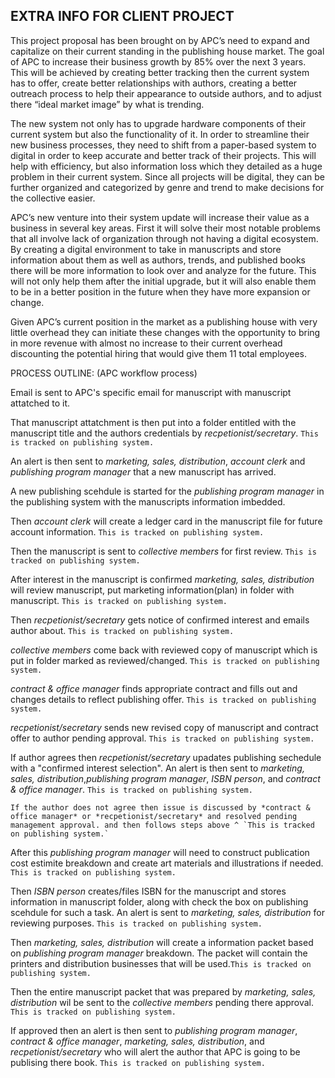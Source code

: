 ## EXTRA INFO FOR CLIENT PROJECT

This project proposal has been brought on by APC’s need to expand and capitalize on their current standing in the publishing house market. The goal of APC to increase their business growth by 85% over the next 3 years. This will be achieved by creating better tracking then the current system has to offer, create better relationships with authors, creating a better outreach process to help their appearance to outside authors, and to adjust there “ideal market image” by what is trending.

The new system not only has to upgrade hardware components of their current system but also the functionality of it. In order to streamline their new business processes, they need to shift from a paper-based system to digital in order to keep accurate and better track of their projects. This will help with efficiency, but also information loss which they detailed as a huge problem in their current system. Since all projects will be digital, they can be further organized and categorized by genre and trend to make decisions for the collective easier.


APC’s new venture into their system update will increase their value as a business in several key areas. First it will solve their most notable problems that all involve lack of organization through not having a digital ecosystem. By creating a digital environment to take in manuscripts and store information about them as well as authors, trends, and published books there will be more information to look over and analyze for the future. This will not only help them after the initial upgrade, but it will also enable them to be in a better position in the future when they have more expansion or change.

Given APC’s current position in the market as a publishing house with very little overhead they can initiate these changes with the opportunity to bring in more revenue with almost no increase to their current overhead discounting the potential hiring that would give them 11 total employees.


PROCESS OUTLINE: (APC workflow process)

  Email is sent to APC's specific email for manuscript with manuscript attatched to it.

  That manuscript attatchment is then put into a folder entitled with the manuscript title and the authors credentials by *recpetionist/secretary*. `This is tracked on publishing system.`

  An alert is then sent to *marketing, sales, distribution*, *account clerk* and *publishing program manager* that a new manuscript has arrived.

  A new publishing scehdule is started for the *publishing program manager* in the publishing system with the manuscripts information imbedded.

  Then *account clerk* will create a ledger card in the manuscript file for future account information. `This is tracked on publishing system.`

  Then the manuscript is sent to *collective members* for first review. `This is tracked on publishing system.`

  After interest in the manuscript is confirmed *marketing, sales, distribution* will review manuscript, put marketing information(plan) in folder with manuscript. `This is tracked on publishing system.`

  Then *recpetionist/secretary* gets notice of confirmed interest and emails author about. `This is tracked on publishing system.`

  *collective members* come back with reviewed copy of manuscript which is put in folder marked as reviewed/changed. `This is tracked on publishing system.`

  *contract & office manager* finds appropriate contract and fills out and changes details to reflect publishing offer. `This is tracked on publishing system.`

  *recpetionist/secretary* sends new revised copy of manuscript and contract offer to author pending approval. `This is tracked on publishing system.`

  If author agrees then *recpetionist/secretary* upadates publishing sechedule with a "confirmed interest selection". An alert is then sent to *marketing, sales, distribution*,*publishing program manager*, *ISBN person*, and *contract & office manager*. `This is tracked on publishing system.`

    If the author does not agree then issue is discussed by *contract & office manager* or *recpetionist/secretary* and resolved pending management approval. and then follows steps above ^ `This is tracked on publishing system.`

  After this *publishing program manager* will need to construct publication cost estimite breakdown and create art materials and illustrations if needed. `This is tracked on publishing system.`

  Then *ISBN person* creates/files ISBN for the manuscript and stores information in manuscript folder, along with check the box on publishing scehdule for such a task. An alert is sent to *marketing, sales, distribution* for reviewing purposes. `This is tracked on publishing system.`

  Then *marketing, sales, distribution* will create a information packet based on *publishing program manager* breakdown. The packet will contain the printers and distribution businesses that will be used.`This is tracked on publishing system.`

  Then the entire manuscript packet that was prepared by *marketing, sales, distribution* wil be sent to the *collective members* pending there approval. `This is tracked on publishing system.`

  If approved then an alert is then sent to *publishing program manager*, *contract & office manager*, *marketing, sales, distribution*, and *recpetionist/secretary* who will alert the author that APC is going to be publising there book. `This is tracked on publishing system.`
